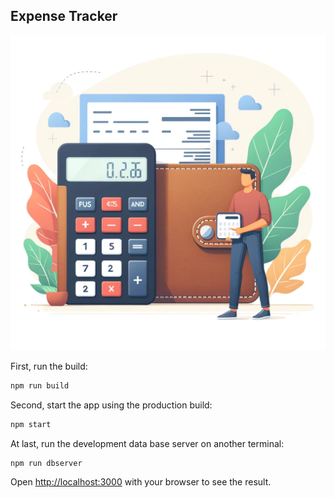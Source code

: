 ## Expense Tracker

![Expense Tracker](/public/splash.webp)

First, run the build:

```bash
npm run build
```

Second, start the app using the production build:

```bash
npm start
```

At last, run the development data base server on another terminal:

```bash
npm run dbserver
```

Open [http://localhost:3000](http://localhost:3000) with your browser to see the result.

